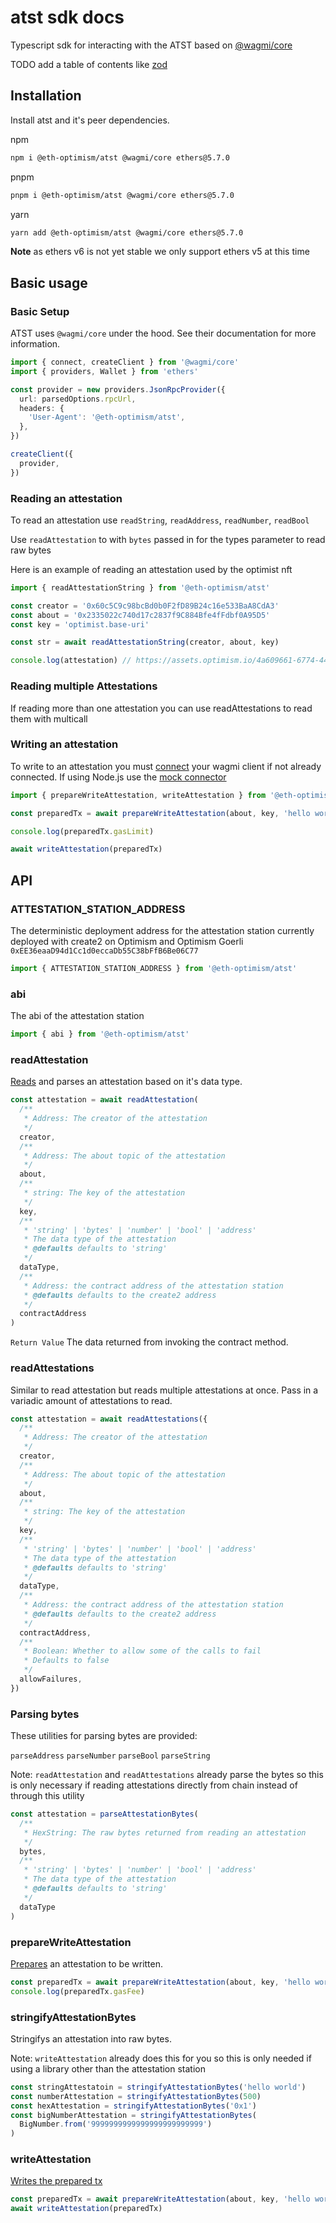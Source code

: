 # atst sdk docs

Typescript sdk for interacting with the ATST based on [@wagmi/core](https://wagmi.sh/core/getting-started)

TODO add a table of contents like [zod](https://github.com/colinhacks/zod/blob/master/README.md)

## Installation

Install atst and it's peer dependencies.

npm

```bash
npm i @eth-optimism/atst @wagmi/core ethers@5.7.0
```

pnpm

```bash
pnpm i @eth-optimism/atst @wagmi/core ethers@5.7.0
```

yarn

```bash
yarn add @eth-optimism/atst @wagmi/core ethers@5.7.0
```

**Note** as ethers v6 is not yet stable we only support ethers v5 at this time

## Basic usage

### Basic Setup

ATST uses `@wagmi/core` under the hood. See their documentation for more information.

```typescript
import { connect, createClient } from '@wagmi/core'
import { providers, Wallet } from 'ethers'

const provider = new providers.JsonRpcProvider({
  url: parsedOptions.rpcUrl,
  headers: {
    'User-Agent': '@eth-optimism/atst',
  },
})

createClient({
  provider,
})
```

### Reading an attestation

To read an attestation use `readString`, `readAddress`, `readNumber`, `readBool`

Use `readAttestation` to with `bytes` passed in for the types parameter to read raw bytes

Here is an example of reading an attestation used by the optimist nft

```typescript
import { readAttestationString } from '@eth-optimism/atst'

const creator = '0x60c5C9c98bcBd0b0F2fD89B24c16e533BaA8CdA3'
const about = '0x2335022c740d17c2837f9C884Bfe4fFdbf0A95D5'
const key = 'optimist.base-uri'

const str = await readAttestationString(creator, about, key)

console.log(attestation) // https://assets.optimism.io/4a609661-6774-441f-9fdb-453fdbb89931-bucket/optimist-nft/attributes
```

### Reading multiple Attestations

If reading more than one attestation you can use readAttestations to read them with multicall

### Writing an attestation

To write to an attestation you must [connect](https://wagmi.sh/core/connectors/metaMask) your wagmi client if not already connected. If using Node.js use the [mock connector](https://wagmi.sh/core/connectors/mock)

```typescript
import { prepareWriteAttestation, writeAttestation } from '@eth-optimism/sdk'

const preparedTx = await prepareWriteAttestation(about, key, 'hello world')

console.log(preparedTx.gasLimit)

await writeAttestation(preparedTx)
```

## API

### ATTESTATION_STATION_ADDRESS

The deterministic deployment address for the attestation station currently deployed with create2 on Optimism and Optimism Goerli `0xEE36eaaD94d1Cc1d0eccaDb55C38bFfB6Be06C77`

```typescript
import { ATTESTATION_STATION_ADDRESS } from '@eth-optimism/atst'
```

### abi

The abi of the attestation station

```typescript
import { abi } from '@eth-optimism/atst'
```

### readAttestation

[Reads](https://wagmi.sh/core/actions/readContract) and parses an attestation based on it's data type.

```typescript
const attestation = await readAttestation(
  /**
   * Address: The creator of the attestation
   */
  creator,
  /**
   * Address: The about topic of the attestation
   */
  about,
  /**
   * string: The key of the attestation
   */
  key,
  /**
   * 'string' | 'bytes' | 'number' | 'bool' | 'address'
   * The data type of the attestation
   * @defaults defaults to 'string'
   */
  dataType,
  /**
   * Address: the contract address of the attestation station
   * @defaults defaults to the create2 address
   */
  contractAddress
)
```

`Return Value` The data returned from invoking the contract method.

### readAttestations

Similar to read attestation but reads multiple attestations at once. Pass in a variadic amount of attestations to read.

```typescript
const attestation = await readAttestations({
  /**
   * Address: The creator of the attestation
   */
  creator,
  /**
   * Address: The about topic of the attestation
   */
  about,
  /**
   * string: The key of the attestation
   */
  key,
  /**
   * 'string' | 'bytes' | 'number' | 'bool' | 'address'
   * The data type of the attestation
   * @defaults defaults to 'string'
   */
  dataType,
  /**
   * Address: the contract address of the attestation station
   * @defaults defaults to the create2 address
   */
  contractAddress,
  /**
   * Boolean: Whether to allow some of the calls to fail
   * Defaults to false
   */
  allowFailures,
})
```

### Parsing bytes

These utilities for parsing bytes are provided:

`parseAddress`
`parseNumber`
`parseBool`
`parseString`

Note: `readAttestation` and `readAttestations` already parse the bytes so this is only necessary if reading attestations directly from chain instead of through this utility

```typescript
const attestation = parseAttestationBytes(
  /**
   * HexString: The raw bytes returned from reading an attestation
   */
  bytes,
  /**
   * 'string' | 'bytes' | 'number' | 'bool' | 'address'
   * The data type of the attestation
   * @defaults defaults to 'string'
   */
  dataType
)
```

### prepareWriteAttestation

[Prepares](https://wagmi.sh/core/actions/prepareWriteContract) an attestation to be written.

```typescript
const preparedTx = await prepareWriteAttestation(about, key, 'hello world')
console.log(preparedTx.gasFee)
```

### stringifyAttestationBytes

Stringifys an attestation into raw bytes.

Note: `writeAttestation` already does this for you so this is only needed if using a library other than the attestation station

```typescript
const stringAttestatoin = stringifyAttestationBytes('hello world')
const numberAttestation = stringifyAttestationBytes(500)
const hexAttestation = stringifyAttestationBytes('0x1')
const bigNumberAttestation = stringifyAttestationBytes(
  BigNumber.from('9999999999999999999999999')
)
```

### writeAttestation

[Writes the prepared tx](https://wagmi.sh/core/actions/writeContract)

```typescript
const preparedTx = await prepareWriteAttestation(about, key, 'hello world')
await writeAttestation(preparedTx)
```
